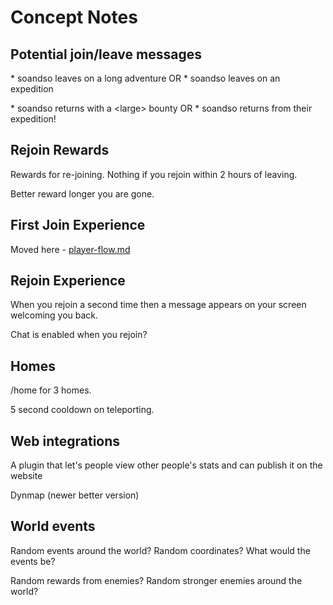 # Concept Notes

## Potential join/leave messages

\* soandso leaves on a long adventure OR \* soandso leaves on an expedition

\* soandso returns with a \<large\> bounty OR \* soandso returns from their expedition!

## Rejoin Rewards

Rewards for re-joining. Nothing if you rejoin within 2 hours of leaving.

Better reward longer you are gone.

## First Join Experience

Moved here - [player-flow.md](player-flow.md)

## Rejoin Experience

When you rejoin a second time then a message appears on your screen welcoming you back.

Chat is enabled when you rejoin?

## Homes

/home for 3 homes.

5 second cooldown on teleporting.

## Web integrations

A plugin that let's people view other people's stats and can publish it on the website

Dynmap (newer better version)

## World events

Random events around the world? Random coordinates? What would the events be?

Random rewards from enemies? Random stronger enemies around the world?
